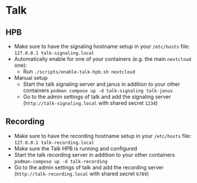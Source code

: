 # Talk

## HPB

- Make sure to have the signaling hostname setup in your `/etc/hosts` file: `127.0.0.1 talk-signaling.local`
- Automatically enable for one of your containers (e.g. the main `nextcloud` one):
  - Run `./scripts/enable-talk-hpb.sh nextcloud`
- Manual setup
  - Start the talk signaling server and janus in addition to your other containers `podman compose up -d talk-signaling talk-janus`
  - Go to the admin settings of talk and add the signaling server (`http://talk-signaling.local` with shared secret `1234`)

## Recording

- Make sure to have the recording hostname setup in your `/etc/hosts` file: `127.0.0.1 talk-recording.local`
- Make sure the Talk HPB is running and configured
- Start the talk recording server in addition to your other containers `podman-compose up -d talk-recording`
- Go to the admin settings of talk and add the recording server (`http://talk-recording.local` with shared secret `6789`)
